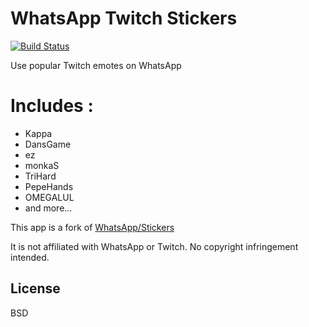 # WhatsApp Twitch Stickers

[![Build Status](https://travis-ci.org/joemccann/dillinger.svg?branch=master)](https://travis-ci.org/joemccann/dillinger)


Use popular Twitch emotes on WhatsApp

# Includes :

  - Kappa
  - DansGame
  - ez
  - monkaS
  - TriHard
  - PepeHands
  - OMEGALUL
  - and more...


This app is a fork of [WhatsApp/Stickers](https://github.com/WhatsApp/stickers)

It is not affiliated with WhatsApp or Twitch.
No copyright infringement intended.

License
----

BSD
